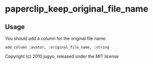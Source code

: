 paperclip\_keep\_original\_file\_name
======



Usage
------

You should add a column for the original file name.

    add_column :avator, :original_file_name, :string

Copyright (c) 2010 jugyo, released under the MIT license
